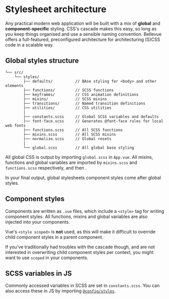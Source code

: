 # Stylesheet architecture

Any practical modern web application will be built with a mix of **global** and **component-specific** styling. CSS's cascade makes this easy, so long as you keep things organised and use a sensible naming convention. Bellevue offers a full-featured, preconfigured architecture for architecturing (S)CSS code in a scalable way.

## Global styles structure

```
└── src/
	└── styles/
		├── defaults/          // BAse styling for <body> and other elements
		├── functions/         // SCSS functions
		├── keyframes/         // CSS animation definitions
		├── mixins/            // SCSS mixins
		├── transitions/       // Named transition definitions
		├── utilities/         // CSS utilities
		|
		├── constants.scss     // Global SCSS variables and defaults
		├── font-face.scss     // Generates @font-face rules for local web fonts
		├── functions.scss     // All SCSS functions
		├── mixins.scss        // All SCSS mixins
		├── normalize.scss     // Global resets
		|
		└── global.scss        // All global base styling
```

All global CSS is output by importing `global.scss` in  `App.vue`. All mixins, functions and global variables are imported by `mixins.scss` and `functions.scss` respectively, and then .

In your final output, global stylesheets component styles come after global styles.

## Component styles

Components are written as `.vue` files, which include a `<style>` tag for writing component styles. All functions, mixins and global variables are also injected into your components.

Vue's `<style scoped>` is **not** used, as this will make it difficult to override child component styles in a parent component.

If you've traditionally had troubles with the cascade though, and are not interested in overwriting child component styles per context, you might want to use `scoped` in your components.

## SCSS variables in JS

Commonly accessed variables in SCSS are set in `constants.scss`. You can also access these in JS by importing [`@config/styles`](../app/config.md).

